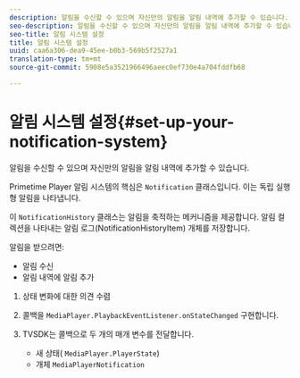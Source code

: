 ```yaml
---
description: 알림을 수신할 수 있으며 자신만의 알림을 알림 내역에 추가할 수 있습니다.
seo-description: 알림을 수신할 수 있으며 자신만의 알림을 알림 내역에 추가할 수 있습니다.
seo-title: 알림 시스템 설정
title: 알림 시스템 설정
uuid: caa6a306-dea9-45ee-b0b3-569b5f2527a1
translation-type: tm+mt
source-git-commit: 5908e5a3521966496aeec0ef730e4a704fddfb68

---
```



# 알림 시스템 설정{#set-up-your-notification-system}

알림을 수신할 수 있으며 자신만의 알림을 알림 내역에 추가할 수 있습니다.

Primetime Player 알림 시스템의 핵심은 `Notification` 클래스입니다. 이는 독립 실행형 알림을 나타냅니다.

이 `NotificationHistory` 클래스는 알림을 축적하는 메커니즘을 제공합니다. 알림 컬렉션을 나타내는 알림 로그(NotificationHistoryItem) 개체를 저장합니다.

알림을 받으려면:

* 알림 수신
* 알림 내역에 알림 추가

1. 상태 변화에 대한 의견 수렴
1. 콜백을 `MediaPlayer.PlaybackEventListener.onStateChanged` 구현합니다.
1. TVSDK는 콜백으로 두 개의 매개 변수를 전달합니다.

   * 새 상태( `MediaPlayer.PlayerState`)
   * 개체 `MediaPlayerNotification`


